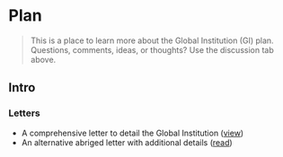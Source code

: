 # Plan
> This is a place to learn more about the Global Institution (GI) plan. Questions, comments, ideas, or thoughts? Use the discussion tab above.

## Intro

### Letters
- A comprehensive letter to detail the Global Institution ([view](docs/letter-v1.md))
- An alternative abriged letter with additional details ([read](docs/letter-v2.md))

<!---
- A letter in narrative form ([read](docs/letter-v3.md))

### Details
- Things you'll no longer need to pay for by joining the GI ([read]())
- Things that will become obsolete as the GI grows ([read]())
-->
